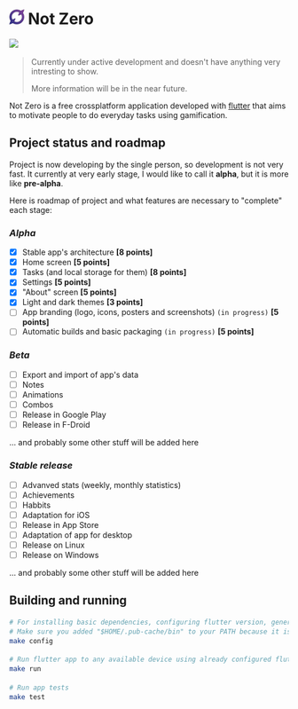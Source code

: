 # <img src="assets/logo-colored.svg" width="27"> **Not Zero**

<a href="./LICENSE.md"><img src="https://img.shields.io/badge/license-GPLv3-blue.svg"></a>

> Currently under active development and doesn't have anything very intresting to show.
>
> More information will be in the near future.

Not Zero is a free crossplatform application developed with [flutter](https://flutter.dev) that aims to motivate people to do everyday tasks using gamification.

## Project status and roadmap

Project is now developing by the single person, so development is not very fast.
It currently at very early stage, I would like to call it **alpha**, but it is more like **pre-alpha**.

Here is roadmap of project and what features are necessary to "complete" each stage:

### _Alpha_

- [x] Stable app's architecture **[8 points]**
- [x] Home screen  **[5 points]**
- [x] Tasks (and local storage for them) **[8 points]**
- [x] Settings  **[5 points]**
- [x] "About" screen **[5 points]**
- [x] Light and dark themes **[3 points]**
- [ ] App branding (logo, icons, posters and screenshots) `(in progress)` **[5 points]**
- [ ] Automatic builds and basic packaging `(in progress)` **[5 points]**

### _Beta_

- [ ] Export and import of app's data
- [ ] Notes
- [ ] Animations
- [ ] Combos
- [ ] Release in Google Play
- [ ] Release in F-Droid

... and probably some other stuff will be added here

### _Stable release_

- [ ] Advanved stats (weekly, monthly statistics)
- [ ] Achievements
- [ ] Habbits
- [ ] Adaptation for iOS
- [ ] Release in App Store
- [ ] Adaptation of app for desktop
- [ ] Release on Linux
- [ ] Release on Windows

... and probably some other stuff will be added here

## Building and running

```bash
# For installing basic dependencies, configuring flutter version, generating neccesary code
# Make sure you added "$HOME/.pub-cache/bin" to your PATH because it is necessary for FVM
make config

# Run flutter app to any available device using already configured flutter version
make run

# Run app tests
make test
```
